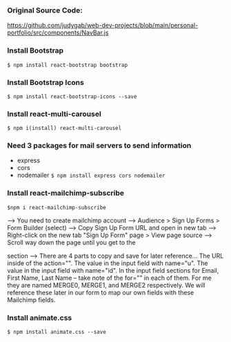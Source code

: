 ### Original Source Code:
https://github.com/judygab/web-dev-projects/blob/main/personal-portfolio/src/components/NavBar.js


### Install Bootstrap
```$ npm install react-bootstrap bootstrap```

### Install Bootstrap Icons
```$ npm install react-bootstrap-icons --save```

### Install react-multi-carousel
```$ npm i(install) react-multi-carousel```

### Need 3 packages for mail servers to send information
- express
- cors
- nodemailer
```$ npm install express cors nodemailer```

### Install react-mailchimp-subscribe
```$npm i react-mailchimp-subscribe```

--> You need to create mailchimp account
--> Audience > Sign Up Forms > Form Builder (select)
--> Copy Sign Up Form URL and open in new tab
--> Right-click on the new tab "Sign Up Form" page > View page source
--> Scroll way down the page until you get to the <form> section
--> There are 4 parts to copy and save for later reference...
    The URL inside of the action="".
    The value in the input field with name="u".
    The value in the input field with name="id".
    In the input field sections for Email, First Name, Last Name – take note of the for="" in each of them. For me they are named MERGE0, MERGE1, and MERGE2 respectively. 
    We will reference these later in our form to map our own fields with these Mailchimp fields.

### Install animate.css
```$ npm install animate.css --save```
